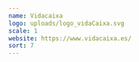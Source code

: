 ```yaml
---
name: Vidacaixa
logo: uploads/logo_vidaCaixa.svg
scale: 1
website: https://www.vidacaixa.es/
sort: 7
---
```

